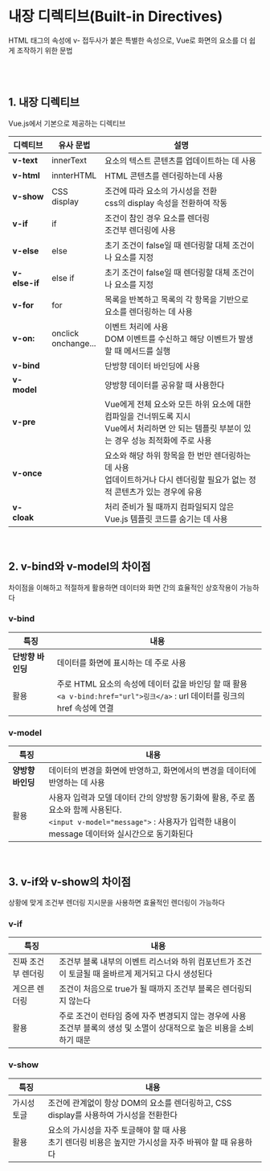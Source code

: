 # 내장 디렉티브(Built-in Directives)
HTML 태그의 속성에 v- 접두사가 붙은 특별한 속성으로, Vue로 화면의 요소를 더 쉽게 조작하기 위한 문법

<br/><br/>

## 1. 내장 디렉티브
Vue.js에서 기본으로 제공하는 디렉티브

|디렉티브|유사 문법|설명|
|------|---|---|
|**v-text**|innerText|요소의 텍스트 콘텐츠를 업데이트하는 데 사용|
|**v-html**|innterHTML|HTML 콘텐츠를 렌더링하는데 사용|
|**v-show**|CSS display|조건에 따라 요소의 가시성을 전환 <br/> css의 display 속성을 전환하여 작동|
|**v-if**|if|조건이 참인 경우 요소를 렌더링<br/> 조건부 렌더링에 사용|
|**v-else**|else|초기 조건이 false일 때 렌더링할 대체 조건이나 요소를 지정|
|**v-else-if**|else if|초기 조건이 false일 때 렌더링할 대체 조건이나 요소를 지정|
|**v-for**|for|목록을 반복하고 목록의 각 항목을 기반으로 요소를 렌더링하는 데 사용|
|**v-on:**|onclick<br/>onchange...|이벤트 처리에 사용<br/>DOM 이벤트를 수신하고 해당 이벤트가 발생할 때 메서드를 실행|
|**v-bind**||단방향 데이터 바인딩에 사용|
|**v-model**||양방향 데이터를 공유할 때 사용한다|
|**v-pre**||Vue에게 전체 요소와 모든 하위 요소에 대한 컴파일을 건너뛰도록 지시<br/>Vue에서 처리하면 안 되는 템플릿 부분이 있는 경우 성능 최적화에 주로 사용|
|**v-once**||요소와 해당 하위 항목을 한 번만 렌더링하는 데 사용<br/>업데이트하거나 다시 렌더링할 필요가 없는 정적 콘텐츠가 있는 경우에 유용|
|**v-cloak**||처리 준비가 될 때까지 컴파일되지 않은 Vue.js 템플릿 코드를 숨기는 데 사용|

<br/>

## 2. v-bind와 v-model의 차이점
차이점을 이해하고 적절하게 활용하면 데이터와 화면 간의 효율적인 상호작용이 가능하다
### v-bind
|특징|내용|
|------|---|
|**단방향 바인딩**|데이터를 화면에 표시하는 데 주로 사용|
|활용|주로 HTML 요소의 속성에 데이터 값을 바인딩 할 때 활용<br/> `<a v-bind:href="url">링크</a>` : url 데이터를 링크의 href 속성에 연결|

### v-model
|특징|내용|
|------|---|
|**양방향 바인딩**|데이터의 변경을 화면에 반영하고, 화면에서의 변경을 데이터에 반영하는 데 사용|
|활용|사용자 입력과 모델 데이터 간의 양방향 동기화에 활용, 주로 폼 요소와 함께 사용된다.<br/>`<input v-model="message">` : 사용자가 입력한 내용이 message 데이터와 실시간으로 동기화된다|

<br/>

## 3. v-if와 v-show의 차이점
상황에 맞게 조건부 렌더링 지시문을 사용하면 효율적인 렌더링이 가능하다

### v-if
|특징|내용|
|------|---|
|진짜 조건부 렌더링|조건부 블록 내부의 이벤트 리스너와 하위 컴포넌트가 조건이 토글될 때 올바르게 제거되고 다시 생성된다|
|게으른 렌더링|조건이 처음으로 true가 될 때까지 조건부 블록은 렌더링되지 않는다|
|활용|주로 조건이 런타임 중에 자주 변경되지 않는 경우에 사용<br/>조건부 블록의 생성 및 소멸이 상대적으로 높은 비용을 소비하기 때문|

### v-show
|특징|내용|
|------|---|
|가시성 토글|조건에 관계없이 항상 DOM의 요소를 렌더링하고, CSS display를 사용하여 가시성을 전환한다|
|활용|요소의 가시성을 자주 토글해야 할 때 사용<br/>초기 렌더링 비용은 높지만 가시성을 자주 바꿔야 할 때 유용하다|